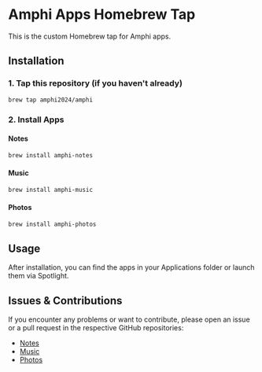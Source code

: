 # Amphi Apps Homebrew Tap

This is the custom Homebrew tap for Amphi apps.

## Installation

### 1. Tap this repository (if you haven't already)

```bash
brew tap amphi2024/amphi
```

### 2. Install Apps

#### Notes

```bash
brew install amphi-notes
```

#### Music

```bash
brew install amphi-music
```

#### Photos

```bash
brew install amphi-photos
```

## Usage

After installation, you can find the apps in your Applications folder or launch them via Spotlight.

## Issues & Contributions

If you encounter any problems or want to contribute, please open an issue or a pull request in the respective GitHub repositories:
- [Notes](https://github.com/amphi2024/notes)
- [Music](https://github.com/amphi2024/music)
- [Photos](https://github.com/amphi2024/photos)